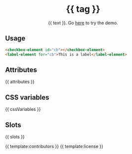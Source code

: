 <h1 align="center">{{ tag }}</h1>
<p align="center">{{ text }}. Go <a href="{{ demo }}">here</a> to try the demo.</p>

## Usage

```html
<checkbox-element id="cb"></checkbox-element>
<label-element for="cb">This is a label</label-element>
```

## Attributes

{{ attributes }}

## CSS variables

{{ cssVariables }}

## Slots

{{ slots }}

{{ template:contributors }}
{{ template:license }}